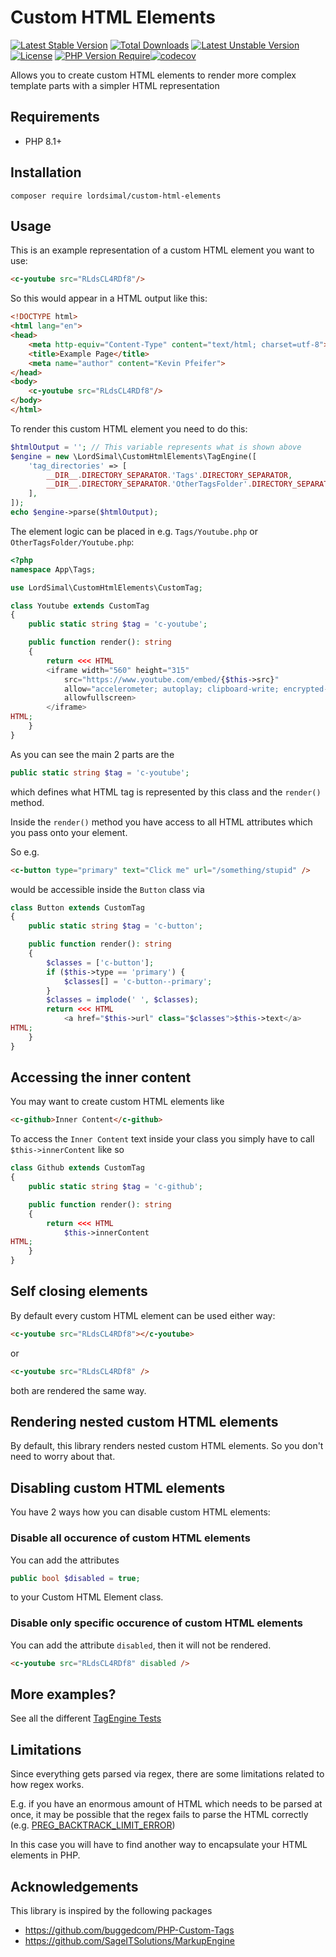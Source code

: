 # Custom HTML Elements

[![Latest Stable Version](https://poser.pugx.org/lordsimal/custom-html-elements/v)](https://packagist.org/packages/lordsimal/custom-html-elements) [![Total Downloads](https://poser.pugx.org/lordsimal/custom-html-elements/downloads)](https://packagist.org/packages/lordsimal/custom-html-elements) [![Latest Unstable Version](https://poser.pugx.org/lordsimal/custom-html-elements/v/unstable)](https://packagist.org/packages/lordsimal/custom-html-elements) [![License](https://poser.pugx.org/lordsimal/custom-html-elements/license)](https://packagist.org/packages/lordsimal/custom-html-elements) [![PHP Version Require](https://poser.pugx.org/lordsimal/custom-html-elements/require/php)](https://packagist.org/packages/lordsimal/custom-html-elements)[![codecov](https://codecov.io/gh/LordSimal/custom-html-elements/graph/badge.svg?token=dMo14KjnhP)](https://codecov.io/gh/LordSimal/custom-html-elements)

Allows you to create custom HTML elements to render more complex template parts with a simpler HTML representation

## Requirements

* PHP 8.1+

## Installation

```shell
composer require lordsimal/custom-html-elements
```

## Usage

This is an example representation of a custom HTML element you want to use:

```html
<c-youtube src="RLdsCL4RDf8"/>
```

So this would appear in a HTML output like this:

```html
<!DOCTYPE html>
<html lang="en">
<head>
    <meta http-equiv="Content-Type" content="text/html; charset=utf-8">
    <title>Example Page</title>
    <meta name="author" content="Kevin Pfeifer">
</head>
<body> 
    <c-youtube src="RLdsCL4RDf8"/>
</body>
</html>
```

To render this custom HTML element you need to do this:

```php
$htmlOutput = ''; // This variable represents what is shown above
$engine = new \LordSimal\CustomHtmlElements\TagEngine([
    'tag_directories' => [
        __DIR__.DIRECTORY_SEPARATOR.'Tags'.DIRECTORY_SEPARATOR,
        __DIR__.DIRECTORY_SEPARATOR.'OtherTagsFolder'.DIRECTORY_SEPARATOR,
    ],
]);
echo $engine->parse($htmlOutput);
```

The element logic can be placed in e.g. `Tags/Youtube.php` or `OtherTagsFolder/Youtube.php`:

```php
<?php
namespace App\Tags;

use LordSimal\CustomHtmlElements\CustomTag;

class Youtube extends CustomTag 
{
    public static string $tag = 'c-youtube';

    public function render(): string
    {
        return <<< HTML
        <iframe width="560" height="315" 
            src="https://www.youtube.com/embed/{$this->src}" 
            allow="accelerometer; autoplay; clipboard-write; encrypted-media; gyroscope; picture-in-picture" 
            allowfullscreen>
        </iframe>
HTML;
    }
}
```

As you can see the main 2 parts are the 

```php
public static string $tag = 'c-youtube';
```

which defines what HTML tag is represented by this class and the `render()` method.

Inside the `render()` method you have access to all HTML attributes which you pass onto your element.

So e.g.

```html
<c-button type="primary" text="Click me" url="/something/stupid" />
```

would be accessible inside the `Button` class via

```php
class Button extends CustomTag
{
    public static string $tag = 'c-button';

    public function render(): string
    {
        $classes = ['c-button'];
        if ($this->type == 'primary') {
            $classes[] = 'c-button--primary';
        }
        $classes = implode(' ', $classes);
        return <<< HTML
            <a href="$this->url" class="$classes">$this->text</a>
HTML;
    }
}
```

## Accessing the inner content

You may want to create custom HTML elements like
```html
<c-github>Inner Content</c-github>
```

To access the `Inner Content` text inside your class you simply have to call `$this->innerContent` like so

```php
class Github extends CustomTag
{
    public static string $tag = 'c-github';

    public function render(): string
    {
        return <<< HTML
            $this->innerContent
HTML;
    }
}
```

## Self closing elements

By default every custom HTML element can be used either way:

```html
<c-youtube src="RLdsCL4RDf8"></c-youtube>
```
or
```html
<c-youtube src="RLdsCL4RDf8" />
```

both are rendered the same way.

## Rendering nested custom HTML elements

By default, this library renders nested custom HTML elements. So you don't need to worry about that.

## Disabling custom HTML elements

You have 2 ways how you can disable custom HTML elements:

### Disable all occurence of custom HTML elements

You can add the attributes 

```php
public bool $disabled = true;
```

to your Custom HTML Element class.

### Disable only specific occurence of custom HTML elements

You can add the attribute `disabled`, then it will not be rendered.

```html
<c-youtube src="RLdsCL4RDf8" disabled />
```

## More examples?

See all the different [TagEngine Tests](https://github.com/LordSimal/custom-html-elements/blob/main/tests/TagEngine/)

## Limitations

Since everything gets parsed via regex, there are some limitations related to how regex works.

E.g. if you have an enormous amount of HTML which needs to be parsed at once, it may be possible that the regex fails to parse the HTML correctly (e.g. [PREG_BACKTRACK_LIMIT_ERROR](https://www.php.net/manual/en/function.preg-last-error.php#refsect1-function.preg-last-error-returnvalues))

In this case you will have to find another way to encapsulate your HTML elements in PHP.

## Acknowledgements

This library is inspired by the following packages

* https://github.com/buggedcom/PHP-Custom-Tags
* https://github.com/SageITSolutions/MarkupEngine